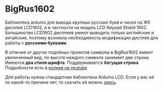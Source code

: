 # BigRus1602

Библиотека arduino для вывода крупных  русских букв и чисел на ЖК дисплей LCD1602, и в частности на модуль LCD Keypad Shield 1602. Большинство LCD1602 дисплеев умеют выводить только английские и китайские, поэтому возникла необходимость модификации дисплея для работы с **русскими буквами**.

В отличие от других подобных проектов символы в BigRus1602 имеют увеличенный вид, по высоте каждого символа занимает две строки. Имеются **два стиля шрифта**. Поддерживается **бегущая строка** Подробности есть в [ролике на youtube]()

Для работы нужна стандартная библиотека Arduino LCD. Если у вас её по какой-то причине нет, то скачать её можно [здесь](https://github.com/arduino-libraries/LiquidCrystal).
